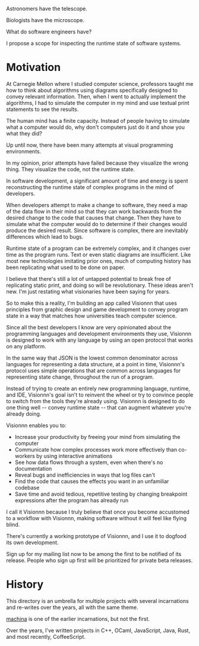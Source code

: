 Astronomers have the telescope.

Biologists have the microscope.

What do software engineers have?

I propose a scope for inspecting the runtime state of software systems.

# Motivation

At Carnegie Mellon where I studied computer science, professors taught me how to think about algorithms using diagrams specifically designed to convey relevant information.  Then, when I went to actually implement the algorithms, I had to simulate the computer in my mind and use textual print statements to see the results.

The human mind has a finite capacity.  Instead of people having to simulate what a computer would do, why don't computers just do it and show you what they did?

Up until now, there have been many attempts at visual programming environments.

In my opinion, prior attempts have failed because they visualize the wrong thing.  They visualize the code, not the runtime state.

In software development, a significant amount of time and energy is spent reconstructing the runtime state of complex programs in the mind of developers.

When developers attempt to make a change to software, they need a map of the data flow in their mind so that they can work backwards from the desired change to the code that causes that change.  Then they have to simulate what the computer would do to determine if their changes would produce the desired result.  Since software is complex, there are inevitably differences which lead to bugs.

Runtime state of a program can be extremely complex, and it changes over time as the program runs.  Text or even static diagrams are insufficient.  Like most new technologies imitating prior ones, much of computing history has been replicating what used to be done on paper.

I believe that there's still a lot of untapped potential to break free of replicating static print, and doing so will be revolutionary.  These ideas aren't new.  I'm just restating what visionaries have been saying for years.

So to make this a reality, I'm building an app called Visionnn that uses principles from graphic design and game development to convey program state in a way that matches how universities teach computer science.

Since all the best developers I know are very opinionated about the programming languages and development environments they use, Visionnn is designed to work with any language by using an open protocol that works on any platform.

In the same way that JSON is the lowest common denominator across languages for representing a data structure, at a point in time, Visionnn's protocol uses simple operations that are common across languages for representing state change, throughout the run of a program.

Instead of trying to create an entirely new programming language, runtime, and IDE, Visionnn's goal isn't to reinvent the wheel or try to convince people to switch from the tools they're already using.  Visionnn is designed to do one thing well -- convey runtime state -- that can augment whatever you're already doing.

Visionnn enables you to:

- Increase your productivity by freeing your mind from simulating the computer
- Communicate how complex processes work more effectively than co-workers by using interactive animations
- See how data flows through a system, even when there's no documentation
- Reveal bugs and inefficiencies in ways that log files can't
- Find the code that causes the effects you want in an unfamiliar codebase
- Save time and avoid tedious, repetitive testing by changing breakpoint expressions after the program has already run

I call it Visionnn because I truly believe that once you become accustomed to a workflow with Visionnn, making software without it will feel like flying blind.

There's currently a working prototype of Visionnn, and I use it to dogfood its own development.

Sign up for my mailing list now to be among the first to be notified of its release.  People who sign up first will be prioritized for private beta releases.

# History

This directory is an umbrella for multiple projects with several incarnations
and re-writes over the years, all with the same theme.

[machina](https://github.com/jtran/machina) is one of the earlier incarnations,
but not the first.

Over the years, I've written projects in C++, OCaml, JavaScript, Java, Rust,
and most recently, CoffeeScript.

